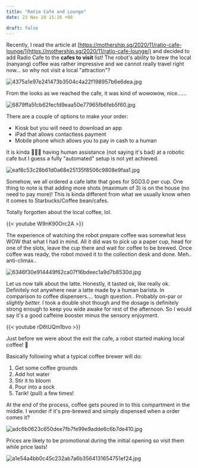 ```yaml
---
title: "Ratio Café and Lounge"
date: 23 Nov 20 15:26 +08

draft: false
---
```


Recently, I read the article at [https://mothership.sg/2020/11/ratio-cafe-lounge/](https://mothership.sg/2020/11/ratio-cafe-lounge/) and decided to add Radio Cafe to the **cafes to visit** list! The robot's ability to brew the local (nanyang) coffee was rather impressive and we cannot really travel right now... so why not visit a local "attraction"?

![4375a1e97e241473b3504c4a22f198957b6e6dea.jpg](/img/ratio-cafe-lounge/4375a1e97e241473b3504c4a22f198957b6e6dea.jpg)

From the looks as we reached the cafe, it was kind of wowowow, nice......

![6879ffa5fcb62fecfd9eaa50e77965fb6feb5f60.jpg](/img/ratio-cafe-lounge/6879ffa5fcb62fecfd9eaa50e77965fb6feb5f60.jpg)

There are a couple of options to make your order: 

- Kiosk but you will need to download an app
- iPad that allows contactless payment
- Mobile phone which allows you to pay in cash to a human

It is kinda 🤔🤔🤔  having human assistance (not saying it's bad) at a robotic cafe but I guess a fully "automated" setup is not yet achieved.

![eaf8c53c28b61d0a68e25135f8506c9808e9faa1.jpg](/img/ratio-cafe-lounge/eaf8c53c28b61d0a68e25135f8506c9808e9faa1.jpg)

Somehow, we all ordered a cafe latte that goes for SGD3.0 per cup. One thing to note is that adding more shots (maximum of 3) is on the house (no need to pay more)! This is kinda different from what we usually know when it comes to Starbucks/Coffee bean/cafes.

Totally forgotten about the local coffee, lol. 

{{< youtube W9nK90Orc2A  >}}

The experience of watching the robot prepare coffee was somewhat less WOW that what I had in mind. All it did was to pick up a paper cup, head for one of the slots, leave the cup there and wait for coffee to be brewed. Once coffee was ready, the robot moved it to the collection desk and done. Meh.. anti-climax..

![6346f30e914449f62ca07f16bdeec1a9d7b8530d.jpg](/img/ratio-cafe-lounge/6346f30e914449f62ca07f16bdeec1a9d7b8530d.jpg)

Let us now talk about the latte. Honestly, it tasted ok, like really ok. Definitely not anywhere near a latte made by a human barista. In comparison to coffee dispensers.... tough question.. Probably on-par or *slightly better.* I took a double shot though and the dosage is definitely strong enough to keep you wide awake for rest of the afternoon. So I would say it's a good caffeine booster minus the sensory enjoyment.

{{< youtube rD6tUQm1bvo >}}

Just before we were about the exit the cafe, a robot started making local coffee! 🤩

Basically following what a typical coffee brewer will do:

1. Get some coffee grounds
2. Add hot water
3. Stir it to bloom
4. Pour into a sock
5. Tarik! (pull) a few times!

At the end of the process, coffee gets poured in to this compartment in the middle. I wonder if it's pre-brewed and simply dispensed when a order comes it?

![adc6b0623c650dee7fb7fe99e9adde6c6b7de410.jpg](/img/ratio-cafe-lounge/adc6b0623c650dee7fb7fe99e9adde6c6b7de410.jpg)

Prices are likely to be promotional during the initial opening so visit them while price lasts! 

![a1e54a4bb0c45c232ab7a6b3564131654751ef24.jpg](/img/ratio-cafe-lounge/a1e54a4bb0c45c232ab7a6b3564131654751ef24.jpg)